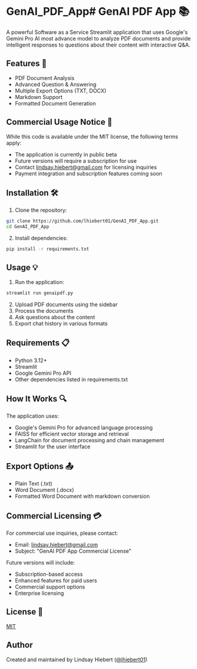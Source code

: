 # GenAI_PDF_App# GenAI PDF App 📚

A powerful Software as a Service Streamlit application that uses Google's Gemini Pro AI most advance model to analyze PDF documents and provide intelligent responses to questions about their content with interactive Q&A.  

## Features 🌟

- PDF Document Analysis
- Advanced Question & Answering
- Multiple Export Options (TXT, DOCX)
- Markdown Support
- Formatted Document Generation

## Commercial Usage Notice 💼

While this code is available under the MIT license, the following terms apply:
- The application is currently in public beta
- Future versions will require a subscription for use
- Contact lindsay.hiebert@gmail.com for licensing inquiries
- Payment integration and subscription features coming soon

## Installation 🛠️

1. Clone the repository:
```bash
git clone https://github.com/lhiebert01/GenAI_PDF_App.git
cd GenAI_PDF_App
```

2. Install dependencies:
```bash
pip install -r requirements.txt
```

## Usage 💡

1. Run the application:
```bash
streamlit run genaipdf.py
```

2. Upload PDF documents using the sidebar
3. Process the documents
4. Ask questions about the content
5. Export chat history in various formats

## Requirements 📋

- Python 3.12+
- Streamlit
- Google Gemini Pro API
- Other dependencies listed in requirements.txt

## How It Works 🔍

The application uses:
- Google's Gemini Pro for advanced language processing
- FAISS for efficient vector storage and retrieval
- LangChain for document processing and chain management
- Streamlit for the user interface

## Export Options 📤

- Plain Text (.txt)
- Word Document (.docx)
- Formatted Word Document with markdown conversion

## Commercial Licensing 💳

For commercial use inquiries, please contact:
- Email: lindsay.hiebert@gmail.com
- Subject: "GenAI PDF App Commercial License"

Future versions will include:
- Subscription-based access
- Enhanced features for paid users
- Commercial support options
- Enterprise licensing

## License 📄

[MIT](https://choosealicense.com/licenses/mit/)

## Author

Created and maintained by Lindsay Hiebert ([@lhiebert01](https://github.com/lhiebert01))